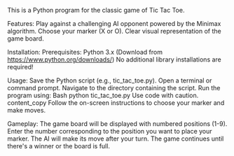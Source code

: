 This is a Python program for the classic game of Tic Tac Toe.

Features:
Play against a challenging AI opponent powered by the Minimax algorithm.
Choose your marker (X or O).
Clear visual representation of the game board.

Installation:
Prerequisites:
Python 3.x (Download from https://www.python.org/downloads/)
No additional library installations are required!

Usage:
Save the Python script (e.g., tic_tac_toe.py).
Open a terminal or command prompt.
Navigate to the directory containing the script.
Run the program using:
Bash
python tic_tac_toe.py
Use code with caution.
content_copy
Follow the on-screen instructions to choose your marker and make moves.

Gameplay:
The game board will be displayed with numbered positions (1-9).
Enter the number corresponding to the position you want to place your marker.
The AI will make its move after your turn.
The game continues until there's a winner or the board is full.
